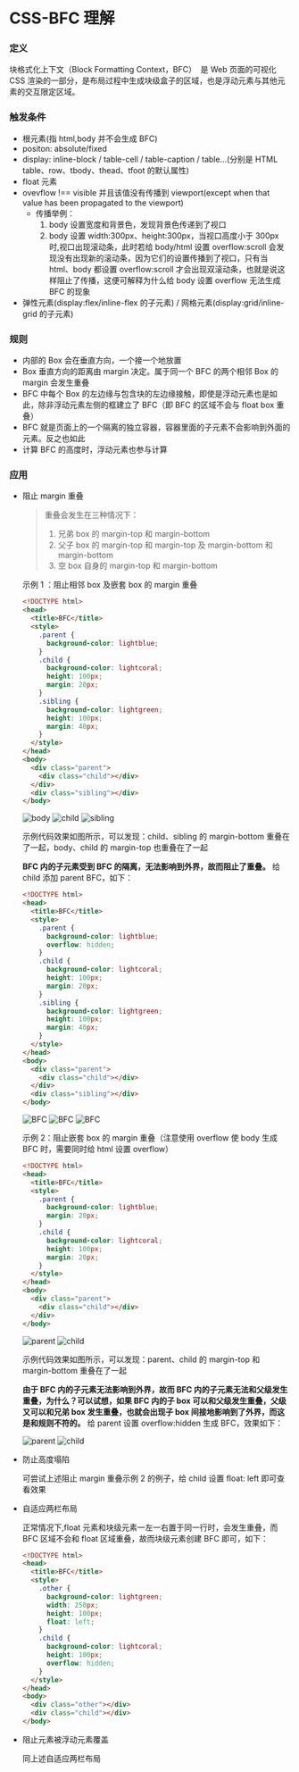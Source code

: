 # CSS-BFC 理解

### 定义

块格式化上下文（Block Formatting Context，BFC）  是 Web 页面的可视化 CSS 渲染的一部分，是布局过程中生成块级盒子的区域，也是浮动元素与其他元素的交互限定区域。

### 触发条件

- 根元素(指 html,body 并不会生成 BFC)
- positon: absolute/fixed
- display: inline-block / table-cell / table-caption / table...(分别是 HTML table、row、tbody、thead、tfoot 的默认属性)
- float 元素
- ovevflow !== visible 并且该值没有传播到 viewport(except when that value has been propagated to the viewport)
  - 传播举例：
    1. body 设置宽度和背景色，发现背景色传递到了视口
    2. body 设置 width:300px、height:300px，当视口高度小于 300px 时,视口出现滚动条，此时若给 body/html 设置 overflow:scroll 会发现没有出现新的滚动条，因为它们的设置传播到了视口，只有当 html、body 都设置 overflow:scroll 才会出现双滚动条，也就是说这样阻止了传播，这便可解释为什么给 body 设置 overflow 无法生成 BFC 的现象
- 弹性元素(display:flex/inline-flex 的子元素) / 网格元素(display:grid/inline-grid 的子元素)

### 规则

- 内部的 Box 会在垂直方向，一个接一个地放置
- Box 垂直方向的距离由 margin 决定。属于同一个 BFC 的两个相邻 Box 的 margin 会发生重叠
- BFC 中每个 Box 的左边缘与包含块的左边缘接触，即使是浮动元素也是如此，除非浮动元素左侧的框建立了 BFC（即 BFC 的区域不会与 float box 重叠）
- BFC 就是页面上的一个隔离的独立容器，容器里面的子元素不会影响到外面的元素。反之也如此
- 计算 BFC 的高度时，浮动元素也参与计算

### 应用

- 阻止 margin 重叠

  > 重叠会发生在三种情况下：
  >
  > 1. 兄弟 box 的 margin-top 和 margin-bottom
  > 2. 父子 box 的 margin-top 和 margin-top 及 margin-bottom 和 margin-bottom
  > 3. 空 box 自身的 margin-top 和 margin-bottom

  示例 1 ：阻止相邻 box 及嵌套 box 的 margin 重叠

  ```html
  <!DOCTYPE html>
  <head>
    <title>BFC</title>
    <style>
      .parent {
        background-color: lightblue;
      }
      .child {
        background-color: lightcoral;
        height: 100px;
        margin: 20px;
      }
      .sibling {
        background-color: lightgreen;
        height: 100px;
        margin: 40px;
      }
    </style>
  </head>
  <body>
    <div class="parent">
      <div class="child"></div>
    </div>
    <div class="sibling"></div>
  </body>
  ```

  ![body](../Images/BFC_1.png)
  ![child](../Images/BFC_2.png)
  ![sibling](../Images/BFC_3.png)

  示例代码效果如图所示，可以发现：child、sibling 的 margin-bottom 重叠在了一起，body、child 的 margin-top 也重叠在了一起

  **BFC 内的子元素受到 BFC 的隔离，无法影响到外界，故而阻止了重叠。** 给 child 添加 parent BFC，如下：

  ```html
  <!DOCTYPE html>
  <head>
    <title>BFC</title>
    <style>
      .parent {
        background-color: lightblue;
        overflow: hidden;
      }
      .child {
        background-color: lightcoral;
        height: 100px;
        margin: 20px;
      }
      .sibling {
        background-color: lightgreen;
        height: 100px;
        margin: 40px;
      }
    </style>
  </head>
  <body>
    <div class="parent">
      <div class="child"></div>
    </div>
    <div class="sibling"></div>
  </body>
  ```

  ![BFC](../Images/BFC_4.png)
  ![BFC](../Images/BFC_5.png)
  ![BFC](../Images/BFC_6.png)

  示例 2：阻止嵌套 box 的 margin 重叠（注意使用 overflow 使 body 生成 BFC 时，需要同时给 html 设置 overflow）

  ```html
  <!DOCTYPE html>
  <head>
    <title>BFC</title>
    <style>
      .parent {
        background-color: lightblue;
        margin: 20px;
      }
      .child {
        background-color: lightcoral;
        height: 100px;
        margin: 20px;
      }
    </style>
  </head>
  <body>
    <div class="parent">
      <div class="child"></div>
    </div>
  </body>
  ```

  ![parent](../Images/BFC_7.png)
  ![child](../Images/BFC_8.png)

  示例代码效果如图所示，可以发现：parent、child 的 margin-top 和 margin-bottom 重叠在了一起

  **由于 BFC 内的子元素无法影响到外界，故而 BFC 内的子元素无法和父级发生重叠，为什么？可以试想，如果 BFC 内的子 box 可以和父级发生重叠，父级又可以和兄弟 box 发生重叠，也就会出现子 box 间接地影响到了外界，而这是和规则不符的。** 给 parent 设置 overflow:hidden 生成 BFC，效果如下：

  ![parent](../Images/BFC_9.png)
  ![child](../Images/BFC_10.png)

- 防止高度塌陷

  可尝试上述阻止 margin 重叠示例 2 的例子，给 child 设置 float: left 即可查看效果

- 自适应两栏布局

  正常情况下,float 元素和块级元素一左一右置于同一行时，会发生重叠，而 BFC 区域不会和 float 区域重叠，故而块级元素创建 BFC 即可，如下：

  ```html
  <!DOCTYPE html>
  <head>
    <title>BFC</title>
    <style>
      .other {
        background-color: lightgreen;
        width: 250px;
        height: 100px;
        float: left;
      }
      .child {
        background-color: lightcoral;
        height: 100px;
        overflow: hidden;
      }
    </style>
  </head>
  <body>
    <div class="other"></div>
    <div class="child"></div>
  </body>
  ```

- 阻止元素被浮动元素覆盖

  同上述自适应两栏布局

